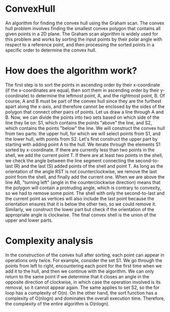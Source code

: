 # ConvexHull
An algorithm for finding the convex hull using the Graham scan.
The convex hull problem involves finding the smallest convex polygon that contains all given points in a 2D plane. The Graham scan algorithm is widely used for this problem and works by sorting the input points by their polar angle with respect to a reference point, and then processing the sorted points in a specific order to determine the convex hull.

# How does the algorithm work? 
The first step is to sort the points in ascending order by their x-coordinate (if the x-coordinates are equal, then sort them in ascending order by their y-coordinate) to determine the leftmost point, A, and the rightmost point, B. Of course, A and B must be part of the convex hull since they are the furthest apart along the x-axis, and therefore cannot be enclosed by the sides of the polygon that connect other pairs of points. Let us draw a line through A and B. Now, we can divide the points into two sets based on which side of the line they lie on: S1, which contains the points "above" the line, and S2, which contains the points "below" the line. We will construct the convex hull from two parts: the upper hull, for which we will select points from S1, and the lower hull, with points from S2.
Let's first construct the upper part by starting with adding point A to the hull. We iterate through the elements S1 sorted by x-coordinate. If there are currently less than two points in the shell, we add the current point T. If there are at least two points in the shell, we check the angle between the line segment connecting the second-to-last (R) and the last (S) added points of the shell and point T. As long as the orientation of the angle RST is not counterclockwise, we remove the last point from the shell, and finally add the current one. When we are above the line AB, "turning left" (angle in the counterclockwise direction) means that the polygon will contain a protruding angle, which is contrary to convexity, so we had to remove some point. The shell with only the second-to-last and the current point as vertices will also include the last point because the orientation ensures that it is below the other two, so we could remove it.
Similarly, we construct the lower part but check if the orientation of the appropriate angle is clockwise. The final convex shell is the union of the upper and lower parts.

# Complexity analysis
In the construction of the convex hull after sorting, each point can appear in operations only twice. For example, consider the set S1. We go through the points from left to right, encountering each point for the first time when we add it to the hull, and then we continue with the algorithm. We can only return to the same point if we determine that it closes an angle in the opposite direction of clockwise, in which case the operation involved is its removal, so it cannot appear again. The same applies to set S2, so the for loop has a complexity of O(n). On the other hand, the sort function has a complexity of O(nlogn) and dominates the overall execution time. Therefore, the complexity of the entire algorithm is O(nlogn).

